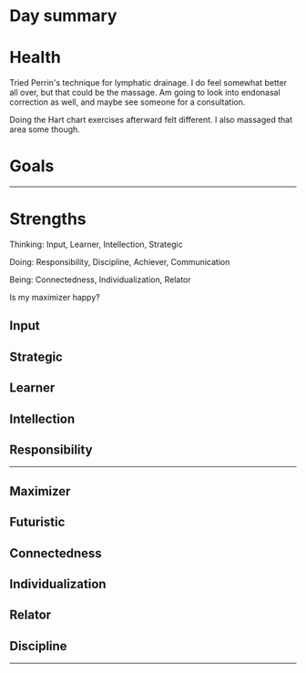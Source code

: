 # Day summary


# Health
Tried Perrin's technique for lymphatic drainage. I do feel somewhat better all over, but that could be the massage. Am going to look into endonasal correction as well, and maybe see someone for a consultation. 

Doing the Hart chart exercises afterward felt different. I also massaged that area some though. 

# Goals



------
# Strengths
Thinking: Input, Learner, Intellection, Strategic

Doing: Responsibility, Discipline, Achiever, Communication

Being: Connectedness, Individualization, Relator

Is my maximizer happy? 

## Input

## Strategic

## Learner

## Intellection

## Responsibility

----

## Maximizer

## Futuristic

## Connectedness

## Individualization

## Relator

## Discipline

-----
